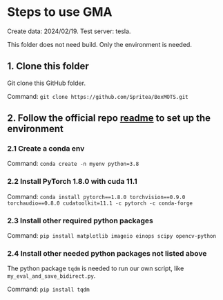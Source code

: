 # Steps to use GMA
Create data: 2024/02/19. Test server: tesla.

This folder does not need build. Only the environment is needed.
## 1. Clone this folder
Git clone this GitHub folder.

Command: `git clone https://github.com/Spritea/BoxMOTS.git`

## 2. Follow the official repo [readme](https://github.com/zacjiang/GMA) to set up the environment

### 2.1 Create a conda env
Command: `conda create -n myenv python=3.8`

### 2.2 Install PyTorch 1.8.0 with cuda 11.1
Command: `conda install pytorch==1.8.0 torchvision==0.9.0 torchaudio==0.8.0 cudatoolkit=11.1 -c pytorch -c conda-forge`

### 2.3 Install other required python packages
Command: `pip install matplotlib imageio einops scipy opencv-python`

### 2.4 Install other needed python packages not listed above
The python package `tqdm` is needed to run our own script, like `my_eval_and_save_bidirect.py`.

Command: `pip install tqdm`
